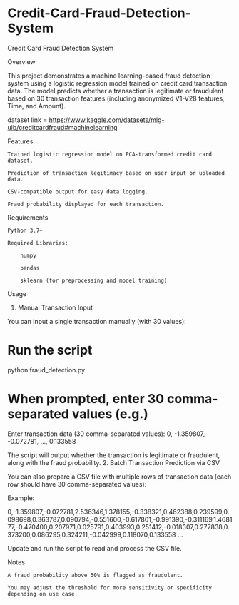 # Credit-Card-Fraud-Detection-System

Credit Card Fraud Detection System

Overview

This project demonstrates a machine learning-based fraud detection system using a logistic regression model trained on credit card transaction data. The model predicts whether a transaction is legitimate or fraudulent based on 30 transaction features (including anonymized V1-V28 features, Time, and Amount).

dataset link = https://www.kaggle.com/datasets/mlg-ulb/creditcardfraud#machinelearning


Features

    Trained logistic regression model on PCA-transformed credit card dataset.

    Prediction of transaction legitimacy based on user input or uploaded data.

    CSV-compatible output for easy data logging.

    Fraud probability displayed for each transaction.

Requirements

    Python 3.7+

    Required Libraries:

        numpy

        pandas

        sklearn (for preprocessing and model training)


Usage

1. Manual Transaction Input

You can input a single transaction manually (with 30 values):

# Run the script
python fraud_detection.py

# When prompted, enter 30 comma-separated values (e.g.)
Enter transaction data (30 comma-separated values): 0, -1.359807, -0.072781, ..., 0.133558

The script will output whether the transaction is legitimate or fraudulent, along with the fraud probability.
2. Batch Transaction Prediction via CSV

You can also prepare a CSV file with multiple rows of transaction data (each row should have 30 comma-separated values):


Example:

0,-1.359807,-0.072781,2.536346,1.378155,-0.338321,0.462388,0.239599,0.098698,0.363787,0.090794,-0.551600,-0.617801,-0.991390,-0.311169,1.468177,-0.470400,0.207971,0.025791,0.403993,0.251412,-0.018307,0.277838,0.373200,0.086295,0.324211,-0.042999,0.118070,0.133558
...

Update and run the script to read and process the CSV file.

Notes

    A fraud probability above 50% is flagged as fraudulent.

    You may adjust the threshold for more sensitivity or specificity depending on use case.


